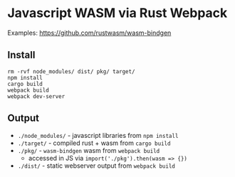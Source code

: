# Javascript WASM via Rust Webpack

Examples: https://github.com/rustwasm/wasm-bindgen

## Install
```
rm -rvf node_modules/ dist/ pkg/ target/
npm install
cargo build
webpack build
webpack dev-server
```

## Output

- `./node_modules/` - javascript libraries from `npm install`
- `./target/` - compiled rust + wasm from `cargo build`
- `./pkg/` - `wasm-bindgen` wasm from `webpack build` 
  - accessed in JS via `import('./pkg').then(wasm => {})` 
- `./dist/` - static webserver output from `webpack build` 
